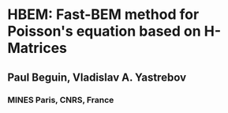 # HBEM: Fast-BEM method for Poisson's equation based on H-Matrices
## Paul Beguin, Vladislav A. Yastrebov
### MINES Paris, CNRS, France
